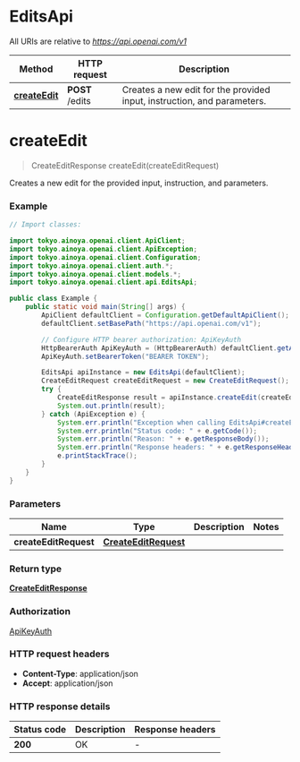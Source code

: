 # EditsApi

All URIs are relative to *https://api.openai.com/v1*

| Method | HTTP request | Description |
|------------- | ------------- | -------------|
| [**createEdit**](EditsApi.md#createEdit) | **POST** /edits | Creates a new edit for the provided input, instruction, and parameters. |


<a id="createEdit"></a>
# **createEdit**
> CreateEditResponse createEdit(createEditRequest)

Creates a new edit for the provided input, instruction, and parameters.

### Example

```java
// Import classes:

import tokyo.ainoya.openai.client.ApiClient;
import tokyo.ainoya.openai.client.ApiException;
import tokyo.ainoya.openai.client.Configuration;
import tokyo.ainoya.openai.client.auth.*;
import tokyo.ainoya.openai.client.models.*;
import tokyo.ainoya.openai.client.api.EditsApi;

public class Example {
    public static void main(String[] args) {
        ApiClient defaultClient = Configuration.getDefaultApiClient();
        defaultClient.setBasePath("https://api.openai.com/v1");

        // Configure HTTP bearer authorization: ApiKeyAuth
        HttpBearerAuth ApiKeyAuth = (HttpBearerAuth) defaultClient.getAuthentication("ApiKeyAuth");
        ApiKeyAuth.setBearerToken("BEARER TOKEN");

        EditsApi apiInstance = new EditsApi(defaultClient);
        CreateEditRequest createEditRequest = new CreateEditRequest(); // CreateEditRequest | 
        try {
            CreateEditResponse result = apiInstance.createEdit(createEditRequest);
            System.out.println(result);
        } catch (ApiException e) {
            System.err.println("Exception when calling EditsApi#createEdit");
            System.err.println("Status code: " + e.getCode());
            System.err.println("Reason: " + e.getResponseBody());
            System.err.println("Response headers: " + e.getResponseHeaders());
            e.printStackTrace();
        }
    }
}
```

### Parameters

| Name | Type | Description  | Notes |
|------------- | ------------- | ------------- | -------------|
| **createEditRequest** | [**CreateEditRequest**](CreateEditRequest.md)|  | |

### Return type

[**CreateEditResponse**](CreateEditResponse.md)

### Authorization

[ApiKeyAuth](../README.md#ApiKeyAuth)

### HTTP request headers

 - **Content-Type**: application/json
 - **Accept**: application/json

### HTTP response details
| Status code | Description | Response headers |
|-------------|-------------|------------------|
| **200** | OK |  -  |

